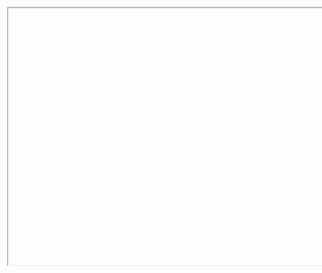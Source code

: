 <iframe scr="https://nbviewer.org/github/Gaurang111/Dog-Vision/blob/main/dog_vision.ipynb" width="800" height="600"></iframe>
